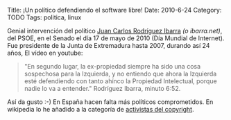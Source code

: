Title: ¡Un político defendiendo el software libre!
Date: 2010-6-24
Category: TODO
Tags: politica, linux

Genial intervención del político [Juan Carlos Rodríguez Ibarra](http://es.wikipedia.org/wiki/Juan_Carlos_Rodr%C3%ADguez_Ibarra) *(o
ibarra.net)*, del PSOE, en el Senado el día 17 de mayo de 2010 (Día Mundial de Internet). Fue presidente de la Junta de Extremadura hasta
2007, durando así 24 años, El vídeo en youtube:

> "En segundo lugar, la ex-propiedad siempre ha sido una cosa sospechosa para la Izquierda, y no entiendo que ahora la Izquierda esté
> defendiendo con tanto ahínco la Propiedad Intelectual, porque nadie lo va a entender." Rodríguez Ibarra, minuto 6:52.

Así da gusto :-) En España hacen falta más políticos comprometidos. En wikipedia lo he añadido a la categoría de [activistas del
copyright](http://es.wikipedia.org/wiki/Categor%C3%ADa:Activistas_del_copyright).
